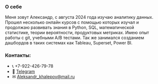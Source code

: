 ### О себе
Меня зовут Александр, с августа 2024 года изучаю аналитику данных. Прошел несколько онлайн курсов с помощью которых изучал и продолжаю развивать знания в Python, SQL, математической статистике, теории вероятности, продуктовых метриках. Имею опыт работы с git, учебными A/B тестами. Так же занимался созданием дашбордов в таких системах как Tableau, Superset, Power BI.

### Контакты:
* 📞 +7-922-426-79-78
* 📲 [Telegram](https://t.me/aleksandr_khalepov)
* ✉ [Aleksandr_khalepov@mail.ru](mailto:aleksandr_khalepov@mail.ru) 
